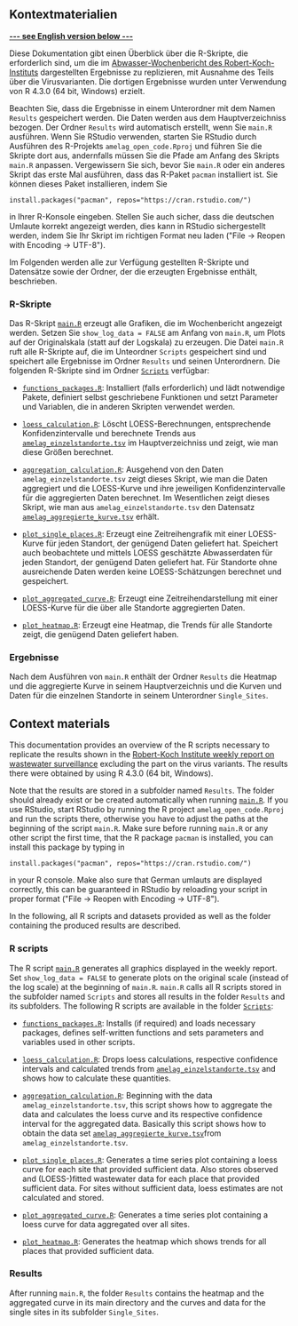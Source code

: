 ## Kontextmaterialien

[**--- see English version below ---**](https://github.com/robert-koch-institut/Abwassersurveillance_AMELAG/tree/main/Kontextmaterialien#context-materials)

Diese Dokumentation gibt einen Überblick über die R-Skripte, die erforderlich sind, um die im [Abwasser-Wochenbericht des Robert-Koch-Instituts](https://www.rki.de/DE/Content/Institut/OrgEinheiten/Abt3/FG32/Abwassersurveillance/Bericht_Abwassersurveillance.html?__blob=publicationFile) dargestellten Ergebnisse zu replizieren, mit Ausnahme des Teils über die Virusvarianten. Die dortigen Ergebnisse wurden unter Verwendung von R 4.3.0 (64 bit, Windows) erzielt.

Beachten Sie, dass die Ergebnisse in einem Unterordner mit dem Namen `Results` gespeichert werden. Die Daten werden aus dem Hauptverzeichniss bezogen. Der Ordner `Results` wird automatisch erstellt, wenn Sie `main.R` ausführen.
Wenn Sie RStudio verwenden, starten Sie RStudio durch Ausführen des R-Projekts `amelag_open_code.Rproj` und führen Sie die Skripte dort aus, andernfalls müssen Sie die Pfade am Anfang des Skripts `main.R` anpassen. Vergewissern Sie sich, bevor Sie `main.R` oder ein anderes Skript das erste Mal ausführen, dass das R-Paket `pacman` installiert ist. Sie können dieses Paket installieren, indem Sie 
```
install.packages("pacman", repos="https://cran.rstudio.com/")
```
in Ihrer R-Konsole eingeben. Stellen Sie auch sicher, dass die deutschen Umlaute korrekt angezeigt werden, dies kann in RStudio sichergestellt werden, indem Sie Ihr Skript im richtigen Format neu laden ("File -> Reopen with Encoding -> UTF-8"). 

Im Folgenden werden alle zur Verfügung gestellten R-Skripte und Datensätze sowie der Ordner, der die erzeugten Ergebnisse enthält, beschrieben.

### R-Skripte 

Das R-Skript [`main.R`](https://github.com/robert-koch-institut/Abwassersurveillance_AMELAG/blob/main/Kontextmaterialien/main.R) erzeugt alle Grafiken, die im Wochenbericht angezeigt werden. Setzen Sie `show_log_data = FALSE` am Anfang von `main.R`, um Plots auf der Originalskala (statt auf der Logskala) zu erzeugen. Die Datei `main.R` ruft alle R-Skripte auf, die im Unteordner `Scripts` gespeichert sind und speichert alle Ergebnisse im Ordner `Results` und seinen Unterordnern. Die folgenden R-Skripte sind im Ordner [`Scripts`](https://github.com/robert-koch-institut/Abwassersurveillance_AMELAG/tree/main/Kontextmaterialien/Scripts) verfügbar: 


* [`functions_packages.R`](https://github.com/robert-koch-institut/Abwassersurveillance_AMELAG/blob/main/Kontextmaterialien/Scripts/functions_packages.R): Installiert (falls erforderlich) und lädt notwendige Pakete, definiert selbst geschriebene Funktionen und setzt Parameter und Variablen, die in anderen Skripten verwendet werden.

* [`loess_calculation.R`](https://github.com/robert-koch-institut/Abwassersurveillance_AMELAG/blob/main/Kontextmaterialien/Scripts/loess_calculation.R): Löscht LOESS-Berechnungen, entsprechende Konfidenzintervalle und berechnete Trends aus [`amelag_einzelstandorte.tsv`](https://github.com/robert-koch-institut/Abwassersurveillance_AMELAG/blob/main/amelag_einzelstandorte.tsv) im Hauptverzeichniss und zeigt, wie man diese Größen berechnet. 

* [`aggregation_calculation.R`](https://github.com/robert-koch-institut/Abwassersurveillance_AMELAG/blob/main/Kontextmaterialien/Scripts/aggregation_calculation.R): Ausgehend von den Daten `amelag_einzelstandorte.tsv` zeigt dieses Skript, wie man die Daten aggregiert und die LOESS-Kurve und ihre jeweiligen Konfidenzintervalle für die aggregierten Daten berechnet. Im Wesentlichen zeigt dieses Skript, wie man aus `amelag_einzelstandorte.tsv` den Datensatz [`amelag_aggregierte_kurve.tsv`](https://github.com/robert-koch-institut/Abwassersurveillance_AMELAG/blob/main/amelag_aggregierte_kurve.tsv) erhält.

* [`plot_single_places.R`](https://github.com/robert-koch-institut/Abwassersurveillance_AMELAG/blob/main/Kontextmaterialien/Scripts/plot_single_places.R): Erzeugt eine Zeitreihengrafik mit einer LOESS-Kurve für jeden Standort, der genügend Daten geliefert hat. Speichert auch beobachtete und mittels LOESS geschätzte Abwasserdaten für jeden Standort, der genügend Daten geliefert hat. Für Standorte ohne ausreichende Daten werden keine LOESS-Schätzungen berechnet und gespeichert.

* [`plot_aggregated_curve.R`](https://github.com/robert-koch-institut/Abwassersurveillance_AMELAG/blob/main/Kontextmaterialien/Scripts/plot_aggregated_curve.R): Erzeugt eine Zeitreihendarstellung mit einer LOESS-Kurve für die über alle Standorte aggregierten Daten.  

* [`plot_heatmap.R`](https://github.com/robert-koch-institut/Abwassersurveillance_AMELAG/blob/main/Kontextmaterialien/Scripts/plot_heatmap.R): Erzeugt eine Heatmap, die Trends für alle Standorte zeigt, die genügend Daten geliefert haben.  

### Ergebnisse 

Nach dem Ausführen von `main.R` enthält der Ordner `Results` die Heatmap und die aggregierte Kurve in seinem Hauptverzeichnis und die Kurven und Daten für die einzelnen Standorte in seinem Unterordner `Single_Sites`.


## Context materials  

This documentation provides an overview of the R scripts necessary to replicate the results shown in the [Robert-Koch Institute weekly report on wastewater surveillance](https://www.rki.de/DE/Content/Institut/OrgEinheiten/Abt3/FG32/Abwassersurveillance/Bericht_Abwassersurveillance.html?__blob=publicationFile) excluding the part on the virus variants. The results there were obtained by using R 4.3.0 (64 bit, Windows).

Note that the results are stored in a subfolder named `Results`. The folder should already exist or be created automatically when running [`main.R`](https://github.com/robert-koch-institut/Abwassersurveillance_AMELAG/blob/main/Kontextmaterialien/main.R). If you use RStudio, start RStudio by running the R project `amelag_open_code.Rproj` and run the scripts there, otherwise you have to adjust the paths at the beginning of the script `main.R`. Make sure before running `main.R` or any other script the first time, that the R package `pacman` is installed, you can install this package by typing in
```
install.packages("pacman", repos="https://cran.rstudio.com/")
```
in your R console. Make also sure that German umlauts are displayed correctly, this can be guaranteed in RStudio by reloading your script in proper format ("File -> Reopen with Encoding -> UTF-8"). 

In the following, all R scripts and datasets provided as well as the folder containing the produced results are described.

### R scripts
The R script [`main.R`](https://github.com/robert-koch-institut/Abwassersurveillance_AMELAG/blob/main/Kontextmaterialien/main.R) generates all graphics displayed in the weekly report. Set `show_log_data = FALSE` to generate plots on the original scale (instead of the log scale) at the beginning of `main.R`. `main.R` calls all R scripts stored in the subfolder named `Scripts` and stores all results in the folder `Results` and its subfolders. The following R scripts are available in the folder [`Scripts`](https://github.com/robert-koch-institut/Abwassersurveillance_AMELAG/tree/main/Kontextmaterialien/Scripts): 

* [`functions_packages.R`](https://github.com/robert-koch-institut/Abwassersurveillance_AMELAG/blob/main/Kontextmaterialien/Scripts/functions_packages.R): Installs (if required) and loads necessary packages, defines self-written functions and sets parameters and variables used in other scripts.

* [`loess_calculation.R`](https://github.com/robert-koch-institut/Abwassersurveillance_AMELAG/blob/main/Kontextmaterialien/Scripts/loess_calculation.R): Drops loess calculations, respective confidence intervals and calculated trends from [`amelag_einzelstandorte.tsv`](https://github.com/robert-koch-institut/Abwassersurveillance_AMELAG/blob/main/amelag_einzelstandorte.tsv) and shows how to calculate these quantities. 

* [`aggregation_calculation.R`](https://github.com/robert-koch-institut/Abwassersurveillance_AMELAG/blob/main/Kontextmaterialien/Scripts/aggregation_calculation.R): Beginning with the data  `amelag_einzelstandorte.tsv`, this script shows how to aggregate the data and calculates the loess curve and its respective confidence interval for the aggregated data. Basically this script shows how to obtain the data set [`amelag_aggregierte_kurve.tsv`](https://github.com/robert-koch-institut/Abwassersurveillance_AMELAG/blob/main/amelag_aggregierte_kurve.tsv)from `amelag_einzelstandorte.tsv`.

* [`plot_single_places.R`](https://github.com/robert-koch-institut/Abwassersurveillance_AMELAG/blob/main/Kontextmaterialien/Scripts/plot_single_places.R): Generates a time series plot containing a loess curve for each site that provided sufficient data. Also stores observed and (LOESS-)fitted wastewater data for each place that provided sufficient data. For sites without sufficient data, loess estimates are not calculated and stored.

* [`plot_aggregated_curve.R`](https://github.com/robert-koch-institut/Abwassersurveillance_AMELAG/blob/main/Kontextmaterialien/Scripts/plot_aggregated_curve.R): Generates a time series plot containing a loess curve for data aggregated over all sites.  

* [`plot_heatmap.R`](https://github.com/robert-koch-institut/Abwassersurveillance_AMELAG/blob/main/Kontextmaterialien/Scripts/plot_heatmap.R): Generates the heatmap which shows trends for all places that provided sufficient data.  

### Results
After running `main.R`, the folder `Results` contains the heatmap and the aggregated curve in its main directory and the curves and data for the single sites in its subfolder `Single_Sites`.
